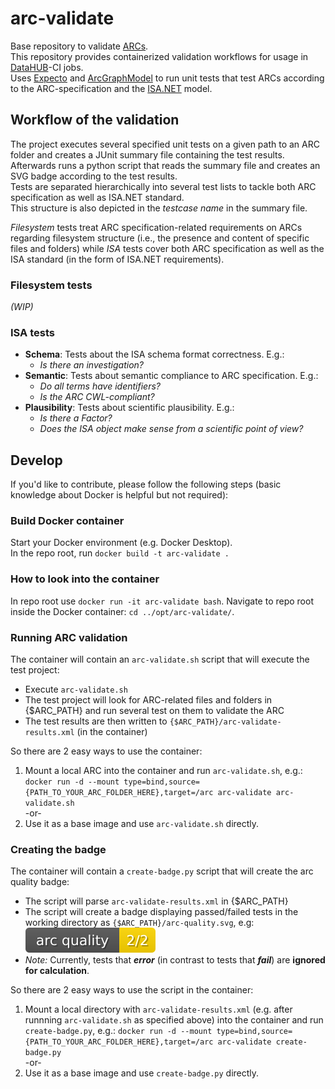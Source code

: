 # arc-validate

Base repository to validate [ARCs](https://github.com/nfdi4plants/ARC-specification/blob/main/ARC%20specification.md).  
This repository provides containerized validation workflows for usage in [DataHUB](https://git.nfdi4plants.org/explore)-CI jobs.  
Uses [Expecto](https://github.com/haf/expecto) and [ArcGraphModel](https://github.com/nfdi4plants/ArcGraphModel) to run unit tests that test ARCs according to the ARC-specification and the [ISA.NET](https://github.com/nfdi4plants/ISADotNet) model.

## Workflow of the validation

The project executes several specified unit tests on a given path to an ARC folder and creates a JUnit summary file containing the test results. Afterwards runs a python script that reads the summary file and creates an SVG badge according to the test results.  
Tests are separated hierarchically into several test lists to tackle both ARC specification as well as ISA.NET standard.  
This structure is also depicted in the _testcase name_ in the summary file.

_Filesystem_ tests treat ARC specification-related requirements on ARCs regarding filesystem structure (i.e., the presence and content of specific files and folders) while _ISA_ tests cover both ARC specification as well as the ISA standard (in the form of ISA.NET requirements).

### Filesystem tests

_(WIP)_

### ISA tests

- **Schema**: Tests about the ISA schema format correctness. E.g.:
  - _Is there an investigation?_
- **Semantic**: Tests about semantic compliance to ARC specification. E.g.:
  - _Do all terms have identifiers?_
  - _Is the ARC CWL-compliant?_
- **Plausibility**: Tests about scientific plausibility. E.g.:
  - _Is there a Factor?_
  - _Does the ISA object make sense from a scientific point of view?_

## Develop

If you'd like to contribute, please follow the following steps (basic knowledge about Docker is helpful but not required):

### Build Docker container 

Start your Docker environment (e.g. Docker Desktop).  
In the repo root, run `docker build -t arc-validate .`

### How to look into the container

In repo root use `docker run -it arc-validate bash`.
Navigate to repo root inside the Docker container: `cd ../opt/arc-validate/`.

### Running ARC validation

The container will contain an `arc-validate.sh` script that will execute the test project:

- Execute `arc-validate.sh` 
- The test project will look for ARC-related files and folders in {$ARC_PATH} and run several test on them to validate the ARC
- The test results are then written to `{$ARC_PATH}/arc-validate-results.xml` (in the container)

So there are 2 easy ways to use the container:
1. Mount a local ARC into the container and run `arc-validate.sh`, e.g.: `docker run -d --mount type=bind,source={PATH_TO_YOUR_ARC_FOLDER_HERE},target=/arc arc-validate arc-validate.sh`  
-or-
2. Use it as a base image and use `arc-validate.sh` directly.

### Creating the badge

The container will contain a `create-badge.py` script that will create the arc quality badge:

- The script will parse `arc-validate-results.xml` in {$ARC_PATH}
- The script will create a badge displaying passed/failed tests in the working directory as `{$ARC_PATH}/arc-quality.svg`, e.g: ![](./test/arc-quality.svg)
- *Note:* Currently, tests that ***error*** (in contrast to tests that ***fail***) are **ignored for calculation**.

So there are 2 easy ways to use the script in the container:
1. Mount a local directory with `arc-validate-results.xml` (e.g. after runnning `arc-validate.sh` as specified above) into the container and run `create-badge.py`, e.g.: `docker run -d --mount type=bind,source={PATH_TO_YOUR_ARC_FOLDER_HERE},target=/arc arc-validate create-badge.py`  
-or-
2. Use it as a base image and use `create-badge.py` directly.